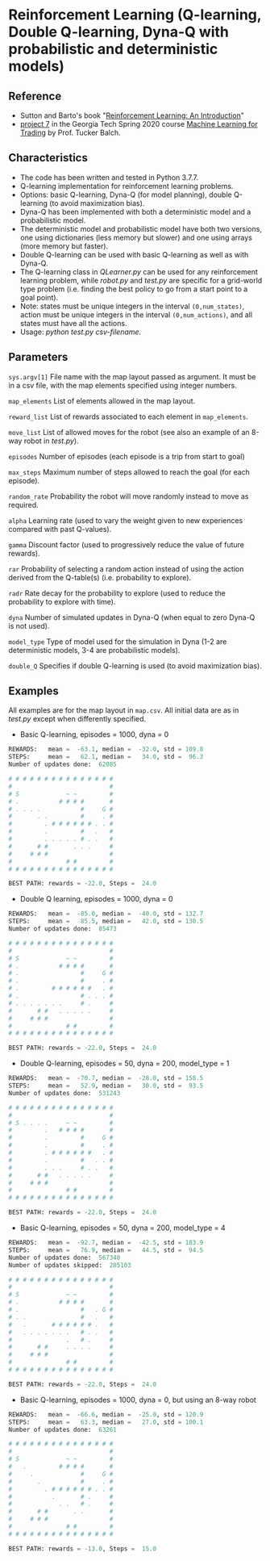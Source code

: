 # Reinforcement Learning (Q-learning, Double Q-learning, Dyna-Q with probabilistic and deterministic models)

## Reference

- Sutton and Barto's book "[Reinforcement Learning: An Introduction](http://incompleteideas.net/book/the-book-2nd.html)"
- [project 7](http://quantsoftware.gatech.edu/Spring_2020_Project_7:_Qlearning_Robot) in the Georgia Tech Spring 2020 course [Machine Learning for Trading](http://quantsoftware.gatech.edu/CS7646_Spring_2020) by Prof. Tucker Balch.

## Characteristics

- The code has been written and tested in Python 3.7.7.
- Q-learning implementation for reinforcement learning problems.
- Options: basic Q-learning, Dyna-Q (for model planning), double Q-learning (to avoid maximization bias).
- Dyna-Q has been implemented with both a deterministic model and a probabilistic model.
- The deterministic model and probabilistic model have both two versions, one using dictionaries (less memory but slower) and one using arrays (more memory but faster).
- Double Q-learning can be used with basic Q-learning as well as with Dyna-Q.
- The Q-learning class in *QLearner.py* can be used for any reinforcement learning problem, while *robot.py* and *test.py* are specific for a grid-world type problem (i.e. finding the best policy to go from a start point to a goal point).
- Note: states must be unique integers in the interval `(0,num_states)`, action must be unique integers in the interval `(0,num_actions)`, and all states must have all the actions.
- Usage: *python test.py csv-filename*.

## Parameters

`sys.argv[1]` File name with the map layout passed as argument. It must be in a csv file, with the map elements specified using integer numbers.

`map_elements` List of elements allowed in the map layout.

`reward_list` List of rewards associated to each element in `map_elements`.

`move_list` List of allowed moves for the robot (see also an example of an 8-way robot in *test.py*).

`episodes`  Number of episodes (each episode is a trip from start to goal)

`max_steps` Maximum number of steps allowed to reach the goal (for each episode).

`random_rate` Probability the robot will move randomly instead to move as required.

`alpha` Learning rate (used to vary the weight given to new experiences compared with past Q-values).

`gamma` Discount factor (used to progressively reduce the value of future rewards).

`rar` Probability of selecting a random action instead of using the action derived from the Q-table(s) (i.e. probability to explore).

`radr` Rate decay for the probability to explore  (used to reduce the probability to explore with time).

`dyna` Number of simulated updates in Dyna-Q (when equal to zero Dyna-Q is not used).

`model_type` Type of model used for the simulation in Dyna (1-2 are deterministic models, 3-4 are probabilistic models).

`double_Q` Specifies if double Q-learning is used (to avoid maximization bias).

## Examples

All examples are for the map layout in `map.csv`. All initial data are as in *test.py* except when differently specified.

- Basic Q-learning, episodes = 1000, dyna = 0

```python
REWARDS:   mean =  -63.1, median =  -32.0, std = 109.8
STEPS:     mean =   62.1, median =   34.0, std =  96.3
Number of updates done:  62085

# # # # # # # # # # # # # # #
#                           #
# S             ~ ~         #
# .           # # # #       #
# . . . .           #     G #
#       . .         #     . #
#         . # # # # # # . . #
#         .         #   .   #
#         . . . . . # . .   #
#       # #       . . .     #
#     # # #                 #
#               # #         #
# # # # # # # # # # # # # # #

BEST PATH: rewards = -22.0, Steps =  24.0
```

- Double Q learning, episodes = 1000, dyna = 0

```python
REWARDS:   mean =  -85.0, median =  -40.0, std = 132.7
STEPS:     mean =   85.5, median =   42.0, std = 130.5
Number of updates done:  85473

# # # # # # # # # # # # # # #
#                           #
# S             ~ ~         #
# .           # # # #       #
# .                 #     G #
# .                 #     . #
# .         # # # # # #   . #
# .                 # . . . #
# . . . . . . .     # .     #
#       # #   . . . . .     #
#     # # #                 #
#               # #         #
# # # # # # # # # # # # # # #

BEST PATH: rewards = -22.0, Steps =  24.0
```

- Double Q-learning, episodes = 50, dyna = 200, model_type = 1

```python
REWARDS:   mean =  -70.7, median =  -28.0, std = 158.5
STEPS:     mean =   52.9, median =   30.0, std =  93.5
Number of updates done:  531243

# # # # # # # # # # # # # # #
#                           #
# S . . . .     ~ ~         #
#         .   # # # #       #
#         .         #     G #
#         .         #     . #
#         . # # # # # #   . #
#         .         #   . . #
#         . . .     # . .   #
#       # #   . . . . .     #
#     # # #                 #
#               # #         #
# # # # # # # # # # # # # # #

BEST PATH: rewards = -22.0, Steps =  24.0
```

- Basic Q-learning, episodes = 50, dyna = 200, model_type = 4

```python
REWARDS:   mean =  -92.7, median =  -42.5, std = 183.9
STEPS:     mean =   76.9, median =   44.5, std =  94.5
Number of updates done:  567340
Number of updates skipped:  205103

# # # # # # # # # # # # # # #
#                           #
# S             ~ ~         #
# .           # # # #       #
# .                 #   . G #
# . .               #   .   #
#   .       # # # # # # .   #
#   . . . . . . .   # . .   #
#               .   # .     #
#       # #     . . . .     #
#     # # #                 #
#               # #         #
# # # # # # # # # # # # # # #

BEST PATH: rewards = -22.0, Steps =  24.0
```

- Basic Q-learning, episodes = 1000, dyna = 0, but using an 8-way robot

```python
REWARDS:   mean =  -66.6, median =  -25.0, std = 120.9
STEPS:     mean =   63.3, median =   27.0, std = 100.1
Number of updates done:  63261

# # # # # # # # # # # # # # #
#                           #
# S             ~ ~         #
#   .         # # # #       #
#     .             #     G #
#       .           #     . #
#         . # # # # # # . . #
#           .       # .     #
#             . .   # .     #
#       # #       . .       #
#     # # #                 #
#               # #         #
# # # # # # # # # # # # # # #

BEST PATH: rewards = -13.0, Steps =  15.0
```
